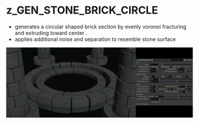 # z_GEN_STONE_BRICK_CIRCLE
- generates a circular shaped brick section by evenly voronoi fracturing and extruding toward center .
- applies additional noise and separation to resemble stone surface

![z_GEN_STONE_BRICK_CIRCLE](https://raw.githubusercontent.com/CorvaeOboro/zenv/master/hip/z_GEN_STONE_BRICK_CIRCLE/z_GEN_STONE_BRICK_CIRCLE.jpg?raw=true "z_GEN_STONE_BRICK_CIRCLE")

